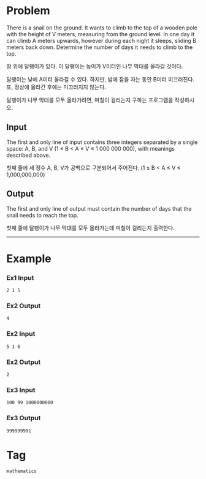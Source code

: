 
# Problem
There is a snail on the ground. It wants to climb to the top of a wooden pole with the height of V meters, measuring from the ground level. In one day it can climb A meters upwards, however during each night it sleeps, sliding B meters back down. Determine the number of days it needs to climb to the top.   

땅 위에 달팽이가 있다. 이 달팽이는 높이가 V미터인 나무 막대를 올라갈 것이다.

달팽이는 낮에 A미터 올라갈 수 있다. 하지만, 밤에 잠을 자는 동안 B미터 미끄러진다. 또, 정상에 올라간 후에는 미끄러지지 않는다.

달팽이가 나무 막대를 모두 올라가려면, 며칠이 걸리는지 구하는 프로그램을 작성하시오.
## Input
The first and only line of input contains three integers separated by a single space: A, B, and V (1 ≤ B < A ≤ V ≤ 1 000 000 000), with meanings described above. 

첫째 줄에 세 정수 A, B, V가 공백으로 구분되어서 주어진다. (1 ≤ B < A ≤ V ≤ 1,000,000,000)
## Output
The first and only line of output must contain the number of days that the snail needs to reach the top. 

첫째 줄에 달팽이가 나무 막대를 모두 올라가는데 며칠이 걸리는지 출력한다.

---
# Example
### Ex1 Input
```text
2 1 5
```
### Ex2 Output
```text
4
```

### Ex2 Input
```text
5 1 6
```
### Ex2 Output
```text
2
```
### Ex3 Input
```text
100 99 1000000000
```
### Ex3 Output
```text
999999901
```
  
# Tag
`mathematics`